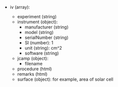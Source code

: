 - iv (array<object>):
  - experiment (string)
  - instrument (object):
    - manufacturer (string)
    - model (string)
    - serialNumber (string)
    - SI (number): 1
    - unit (string): cm^2
    - software (string)
  - jcamp (object):
    - filename
  - procedure (html)
  - remarks (html)
  - surface (object): for example, area of solar cell

